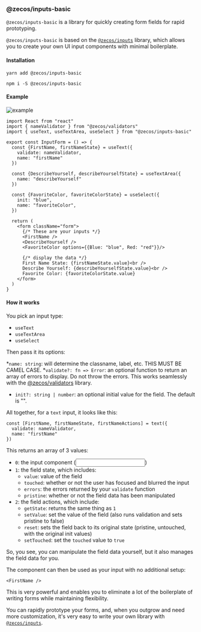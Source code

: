 ### @zecos/inputs-basic

`@zecos/inputs-basic` is a library for quickly creating form fields for rapid prototyping.

`@zecos/inputs-basic` is based on the [`@zecos/inputs`](https://npmjs.com/@zecos/inputs) library, which allows you to create your own UI input components with minimal boilerplate.


#### Installation

`yarn add @zecos/inputs-basic`

`npm i -S @zecos/inputs-basic`

#### Example

![example](https://s5.gifyu.com/images/ezgif.com-crop762341ac25e7e4f4.gif)

```tsx
import React from "react"
import { nameValidator } from "@zecos/validators"
import { useText, useTextArea, useSelect } from "@zecos/inputs-basic"

export const InputForm = () => {
  const {FirstName, firstNameState} = useText({
    validate: nameValidator,
    name: "firstName"
  })

  const {DescribeYourself, describeYourselfState} = useTextArea({
    name: "describeYourself"
  })
  
  const {FavoriteColor, favoriteColorState} = useSelect({
    init: "blue",
    name: "favoriteColor",
  })

  return (
    <form className="form">
      {/* These are your inputs */}
      <FirstName />
      <DescribeYourself />
      <FavoriteColor options={{Blue: "blue", Red: "red"}}/>

      {/* display the data */}
      First Name State: {firstNameState.value}<br />
      Describe Yourself: {describeYourselfState.value}<br />
      Favorite Color: {favoriteColorState.value}
    </form>
  )
}
```

#### How it works

You pick an input type:

* `useText`
* `useTextArea`
* `useSelect`

Then pass it its options:

*`name: string`: will determine the classname, label, etc. THIS MUST BE CAMEL CASE.
*`validate?: fn => Error`: an optional function to return an array of errors to display. Do not throw the errors. This works seamlessly with the [@zecos/validators](https://npmjs.com/@zecos/validators) library.
* `init?: string | number`: an optional initial value for the field. The default is "".

All together, for a `text` input, it looks like this:

```tsx
const [FirstName, firstNameState, firstNameActions] = text({
  validate: nameValidator,
  name: "firstName"
})
```

This returns an array of 3 values:

* `0`: the input component (<input />)
* `1`: the field state, which includes:
  * `value`: value of the field
  * `touched`: whether or not the user has focused and blurred the input
  * `errors`: the errors returned by your `validate` function
  * `pristine`: whether or not the field data has been manipulated
* `2`: the field actions, which include:
  * `getState`: returns the same thing as `1`
  * `setValue`: set the value of the field (also runs validation and sets pristine to false)
  * `reset`: sets the field back to its original state (pristine, untouched, with the original init values)
  * `setTouched`: set the `touched` value to `true`
  
So, you see, you can manipulate the field data yourself, but it also manages the field data for you.

The component can then be used as your input with no additional setup:

```tsx
<FirstName />
```

This is very powerful and enables you to eliminate a lot of the boilerplate of writing forms while maintaining flexibility.

You can rapidly prototype your forms, and, when you outgrow and need more customization, it's very easy to write your own library with [`@zecos/inputs`](https://npmjs.com/@zecos/inputs).